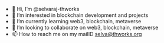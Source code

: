 - 👋 Hi, I’m @selvaraj-thworks
- 👀 I’m interested in blockchain development and projects
- 🌱 I’m currently learning web3, blockchain, metaverse
- 💞️ I’m looking to collaborate on web3, blockchain, metaverse
- 📫 How to reach me on my mailID selva@thworks.org

<!---
selvaraj-thworks/selvaraj-thworks is a ✨ special ✨ repository because its `README.md` (this file) appears on your GitHub profile.
You can click the Preview link to take a look at your changes.
--->
